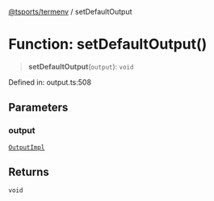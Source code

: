 [@tsports/termenv](../index.md) / setDefaultOutput

# Function: setDefaultOutput()

> **setDefaultOutput**(`output`): `void`

Defined in: output.ts:508

## Parameters

### output

[`OutputImpl`](../classes/OutputImpl.md)

## Returns

`void`

